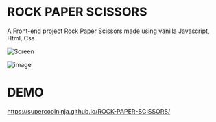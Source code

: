 # ROCK PAPER SCISSORS
A Front-end project Rock Paper Scissors made using vanilla Javascript, Html, Css


![Screen](https://cdn.discordapp.com/attachments/554479498721099787/1058508312469045328/image.png)

![image](https://user-images.githubusercontent.com/28671231/210136056-292bf4ad-6e2e-4137-a946-3efa5b35870d.png)

# DEMO 
https://supercoolninja.github.io/ROCK-PAPER-SCISSORS/
